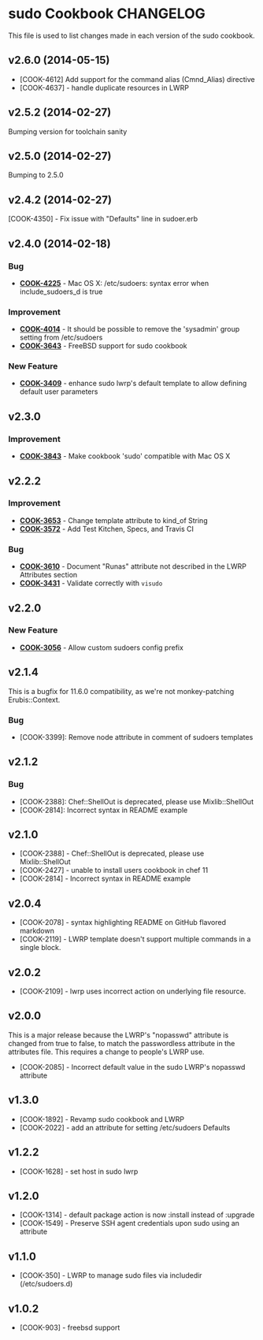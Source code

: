 sudo Cookbook CHANGELOG
=======================
This file is used to list changes made in each version of the sudo cookbook.


v2.6.0 (2014-05-15)
-------------------
- [COOK-4612] Add support for the command alias (Cmnd_Alias) directive
- [COOK-4637] - handle duplicate resources in LWRP


v2.5.2 (2014-02-27)
-------------------
Bumping version for toolchain sanity


v2.5.0 (2014-02-27)
-------------------
Bumping to 2.5.0


v2.4.2 (2014-02-27)
-------------------
[COOK-4350] - Fix issue with "Defaults" line in sudoer.erb


v2.4.0 (2014-02-18)
-------------------
### Bug
- **[COOK-4225](https://tickets.opscode.com/browse/COOK-4225)** - Mac OS X: /etc/sudoers: syntax error when include_sudoers_d is true

### Improvement
- **[COOK-4014](https://tickets.opscode.com/browse/COOK-4014)** - It should be possible to remove the 'sysadmin' group setting from /etc/sudoers
- **[COOK-3643](https://tickets.opscode.com/browse/COOK-3643)** - FreeBSD support for sudo cookbook

### New Feature
- **[COOK-3409](https://tickets.opscode.com/browse/COOK-3409)** - enhance sudo lwrp's default template to allow defining default user parameters


v2.3.0
------
### Improvement
- **[COOK-3843](https://tickets.opscode.com/browse/COOK-3843)** - Make cookbook 'sudo' compatible with Mac OS X


v2.2.2
------
### Improvement
- **[COOK-3653](https://tickets.opscode.com/browse/COOK-3653)** - Change template attribute to kind_of String
- **[COOK-3572](https://tickets.opscode.com/browse/COOK-3572)** - Add Test Kitchen, Specs, and Travis CI

### Bug
- **[COOK-3610](https://tickets.opscode.com/browse/COOK-3610)** - Document "Runas" attribute not described in the LWRP Attributes section
- **[COOK-3431](https://tickets.opscode.com/browse/COOK-3431)** - Validate correctly with `visudo`


v2.2.0
------
### New Feature
- **[COOK-3056](https://tickets.opscode.com/browse/COOK-3056)** - Allow custom sudoers config prefix

v2.1.4
------
This is a bugfix for 11.6.0 compatibility, as we're not monkey-patching Erubis::Context.

### Bug
- [COOK-3399]: Remove node attribute in comment of sudoers templates

v2.1.2
------
### Bug
- [COOK-2388]: Chef::ShellOut is deprecated, please use Mixlib::ShellOut
- [COOK-2814]: Incorrect syntax in README example

v2.1.0
------
* [COOK-2388] - Chef::ShellOut is deprecated, please use Mixlib::ShellOut
* [COOK-2427] - unable to install users cookbook in chef 11
* [COOK-2814] - Incorrect syntax in README example

v2.0.4
------
* [COOK-2078] - syntax highlighting README on GitHub flavored markdown
* [COOK-2119] - LWRP template doesn't support multiple commands in a single block.

v2.0.2
------
* [COOK-2109] - lwrp uses incorrect action on underlying file resource.

v2.0.0
------
This is a major release because the LWRP's "nopasswd" attribute is changed from true to false, to match the passwordless attribute in the attributes file. This requires a change to people's LWRP use.

* [COOK-2085] - Incorrect default value in the sudo LWRP's nopasswd attribute

v1.3.0
------
* [COOK-1892] - Revamp sudo cookbook and LWRP
* [COOK-2022] - add an attribute for setting /etc/sudoers Defaults

v1.2.2
------
* [COOK-1628] - set host in sudo lwrp

v1.2.0
------
* [COOK-1314] - default package action is now :install instead of :upgrade
* [COOK-1549] - Preserve SSH agent credentials upon sudo using an attribute

v1.1.0
------
* [COOK-350] - LWRP to manage sudo files via includedir (/etc/sudoers.d)

v1.0.2
------
* [COOK-903] - freebsd support
